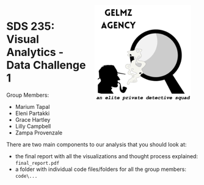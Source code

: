 
<!-- README.md is generated from README.Rmd. Please edit that file -->

<img src='logo.png' align="right" height="250" hspace="20px"/>

# SDS 235: Visual Analytics - Data Challenge 1

Group Members:

-   Marium Tapal
-   Eleni Partakki
-   Grace Hartley
-   Lilly Campbell
-   Zampa Provenzale

There are two main components to our analysis that you should look at:

-   the final report with all the visualizations and thought process
    explained: `final_report.pdf`
-   a folder with individual code files/folders for all the group
    members: `code\...`
